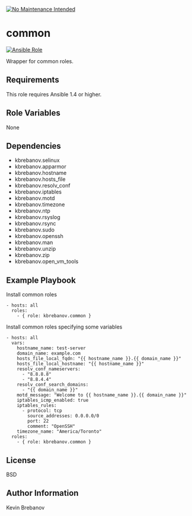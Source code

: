 [![No Maintenance Intended](http://unmaintained.tech/badge.svg)](http://unmaintained.tech/)

common
======

[![Ansible Role](https://img.shields.io/ansible/role/3927.svg)](https://galaxy.ansible.com/list#/roles/3927)

Wrapper for common roles.

Requirements
------------

This role requires Ansible 1.4 or higher.

Role Variables
--------------

None

Dependencies
------------

- kbrebanov.selinux
- kbrebanov.apparmor
- kbrebanov.hostname
- kbrebanov.hosts_file
- kbrebanov.resolv_conf
- kbrebanov.iptables
- kbrebanov.motd
- kbrebanov.timezone
- kbrebanov.ntp
- kbrebanov.rsyslog
- kbrebanov.rsync
- kbrebanov.sudo
- kbrebanov.openssh
- kbrebanov.man
- kbrebanov.unzip
- kbrebanov.zip
- kbrebanov.open_vm_tools

Example Playbook
----------------

Install common roles
```
- hosts: all
  roles:
    - { role: kbrebanov.common }
```

Install common roles specifying some variables
```
- hosts: all
  vars:
    hostname_name: test-server
    domain_name: example.com
    hosts_file_local_fqdn: "{{ hostname_name }}.{{ domain_name }}"
    hosts_file_local_hostname: "{{ hostname_name }}"
    resolv_conf_nameservers:
      - "8.8.8.8"
      - "8.8.4.4"
    resolv_conf_search_domains:
      - "{{ domain_name }}"
    motd_message: "Welcome to {{ hostname_name }}.{{ domain_name }}"
    iptables_icmp_enabled: true
    iptables_rules:
      - protocol: tcp
        source_addresses: 0.0.0.0/0
        port: 22
        comment: "OpenSSH"
    timezone_name: "America/Toronto"
  roles:
    - { role: kbrebanov.common }
```

License
-------

BSD

Author Information
------------------

Kevin Brebanov
